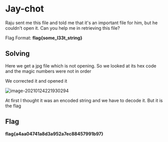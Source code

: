 # Jay-chot

Raju sent me this file and told me that it's an important file for him, but he couldn't open it. Can you help me in retrieving this file?

Flag Format: **flag{some_l33t_string}**

## Solving

Here we get a jpg file which is not opening. So we looked at its hex code and the magic numbers were not in order

We corrected it and opened it

![image-20210124221930294](C:\Users\ASUS\AppData\Roaming\Typora\typora-user-images\image-20210124221930294.png)



At first I thought it was an encoded string and we have to decode it. But it is the flag

## Flag

**flag{a4aa04741a8d3a952a7ec88457991b97}**

